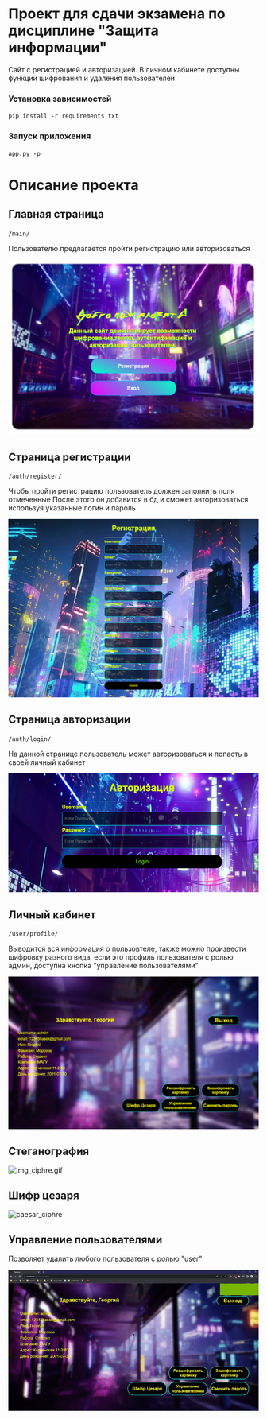 # Проект для сдачи экзамена по дисциплине "Защита информации"

Сайт с регистрацией и авторизацией. В личном кабинете доступны функции шифрования и удаления пользователей

### Установка зависимостей

    pip install -r requirements.txt

### Запуск приложения

    app.py -p

# Описание проекта

## Главная страница

    /main/

Пользователю предлагается пройти регистрацию или авторизоваться

![main_page](https://github.com/R0ryMercury/information_security/blob/master/readme_files/main.png)

## Страница регистрации

    /auth/register/

Чтобы пройти регистрацию пользователь должен заполнить поля отмеченные
После этого он добавится в бд и сможет авторизоваться используя указанные логин и пароль

![registration_page](https://github.com/R0ryMercury/information_security/blob/master/readme_files/registration.png)

## Страница авторизации

    /auth/login/

На данной странице пользователь может авторизоваться и попасть в своей личный кабинет

![login_page](https://github.com/R0ryMercury/information_security/blob/master/readme_files/login.png)

## Личный кабинет

    /user/profile/

Выводится вся информация о пользовтеле, также можно произвести шифровку разного вида, если это профиль пользователя с ролью админ, доступна кнопка "управление пользователями"

![profile_page](https://github.com/R0ryMercury/information_security/blob/master/readme_files/profile.png)

## Стеганография

![img_ciphre.gif](https://s4.gifyu.com/images/img_ciphre.gif)

## Шифр цезаря

![caesar_ciphre](https://github.com/R0ryMercury/information_security/blob/master/readme_files/caesar_ciphre.gif)

## Управление пользователями

Позволяет удалить любого пользователя с ролью "user"

![user_management](https://github.com/R0ryMercury/information_security/blob/master/readme_files/user_management.gif)
